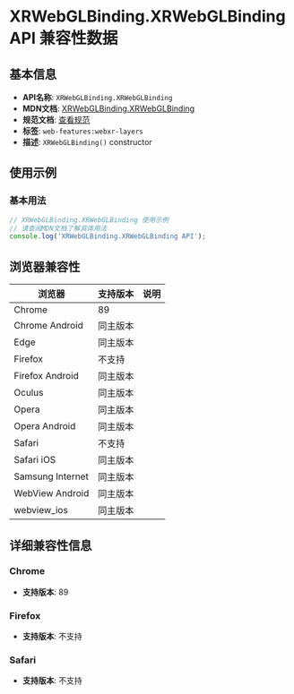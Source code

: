 # XRWebGLBinding.XRWebGLBinding API 兼容性数据

## 基本信息

- **API名称**: `XRWebGLBinding.XRWebGLBinding`
- **MDN文档**: [XRWebGLBinding.XRWebGLBinding](https://developer.mozilla.org/docs/Web/API/XRWebGLBinding/XRWebGLBinding)
- **规范文档**: [查看规范](https://immersive-web.github.io/layers/#dom-xrwebglbinding-xrwebglbinding)
- **标签**: `web-features:webxr-layers`
- **描述**: `XRWebGLBinding()` constructor

## 使用示例

### 基本用法

```javascript
// XRWebGLBinding.XRWebGLBinding 使用示例
// 请查阅MDN文档了解具体用法
console.log('XRWebGLBinding.XRWebGLBinding API');
```

## 浏览器兼容性

| 浏览器 | 支持版本 | 说明 |
|--------|----------|------|
| Chrome | 89 |  |
| Chrome Android | 同主版本 |  |
| Edge | 同主版本 |  |
| Firefox | 不支持 |  |
| Firefox Android | 同主版本 |  |
| Oculus | 同主版本 |  |
| Opera | 同主版本 |  |
| Opera Android | 同主版本 |  |
| Safari | 不支持 |  |
| Safari iOS | 同主版本 |  |
| Samsung Internet | 同主版本 |  |
| WebView Android | 同主版本 |  |
| webview_ios | 同主版本 |  |

## 详细兼容性信息

### Chrome

- **支持版本**: 89

### Firefox

- **支持版本**: 不支持

### Safari

- **支持版本**: 不支持

